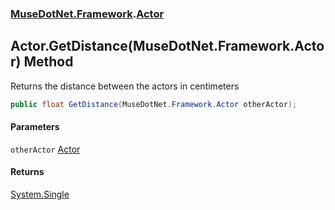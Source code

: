 ### [MuseDotNet.Framework](./MuseDotNet-Framework.md 'MuseDotNet.Framework').[Actor](./Actor.md 'MuseDotNet.Framework.Actor')
## Actor.GetDistance(MuseDotNet.Framework.Actor) Method
Returns the distance between the actors in centimeters  
```csharp
public float GetDistance(MuseDotNet.Framework.Actor otherActor);
```
#### Parameters
<a name='MuseDotNet-Framework-Actor-GetDistance(MuseDotNet-Framework-Actor)-otherActor'></a>
`otherActor` [Actor](./Actor.md 'MuseDotNet.Framework.Actor')  
  
#### Returns
[System.Single](https://docs.microsoft.com/en-us/dotnet/api/System.Single 'System.Single')  
